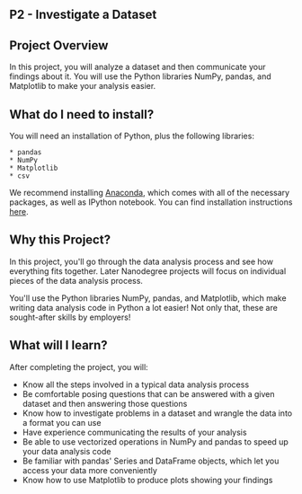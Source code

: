 ## P2 - Investigate a Dataset



## Project Overview

In this project, you will analyze a dataset and then communicate your findings about it. You will use the Python libraries NumPy, pandas, and Matplotlib to make your analysis easier.

## What do I need to install?

You will need an installation of Python, plus the following libraries:

```
* pandas
* NumPy
* Matplotlib
* csv
```

We recommend installing [Anaconda](https://www.anaconda.com/distribution/), which comes with all of the necessary packages, as well as IPython notebook. You can find installation instructions [here](https://classroom.udacity.com/nanodegrees/nd002-ent/parts/c785f82a-bb1d-471e-91a1-3ddb0851db3d/modules/056d1581-3e58-4c80-8a49-dd19a2b94fd0/lessons/0b372aec-454a-4370-9f5a-5ae8ba2747c2/concepts/a0eb502e-5774-4be5-b895-3af7121a2bb7).

## Why this Project?

In this project, you'll go through the data analysis process and see how everything fits together. Later Nanodegree projects will focus on individual pieces of the data analysis process.

You'll use the Python libraries NumPy, pandas, and Matplotlib, which make writing data analysis code in Python a lot easier! Not only that, these are sought-after skills by employers!

## What will I learn?

After completing the project, you will:

- Know all the steps involved in a typical data analysis process
- Be comfortable posing questions that can be answered with a given dataset and then answering those questions
- Know how to investigate problems in a dataset and wrangle the data into a format you can use
- Have experience communicating the results of your analysis
- Be able to use vectorized operations in NumPy and pandas to speed up your data analysis code
- Be familiar with pandas' Series and DataFrame objects, which let you access your data more conveniently
- Know how to use Matplotlib to produce plots showing your findings